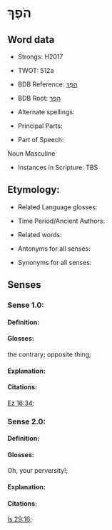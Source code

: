 # הֹפֶךְ

<!-- Status: S2="NeedsEdits" -->
<!-- Lexica used for edits:   -->

## Word data

* Strongs: H2017

* TWOT: 512a

* BDB Reference: [הֹפֶךְ](rc://en/bdb/dict/e.cb.ab)

* BDB Root: [הפך](rc://en/bdb/dict/e.cb.aa)

* Alternate spellings:

* Principal Parts:

* Part of Speech:

Noun Masculine

* Instances in Scripture: TBS

## Etymology:

* Related Language glosses:

* Time Period/Ancient Authors:

* Related words:

* Antonyms for all senses:

* Synonyms for all senses:

## Senses

### Sense 1.0:

#### Definition:

#### Glosses:

the contrary; opposite thing; 

#### Explanation:

#### Citations:

[Ez 16:34](rc://he/uhb/book/ezk/16/34); 

### Sense 2.0:

#### Definition:

#### Glosses:

Oh, your perversity!; 

#### Explanation:

#### Citations:

[Is 29:16](rc://he/uhb/book/isa/29/16); 


